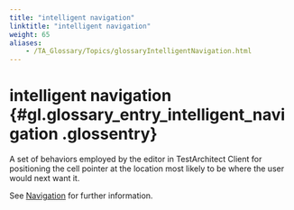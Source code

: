 ```yaml
--- 
title: "intelligent navigation"
linktitle: "intelligent navigation"
weight: 65
aliases: 
    - /TA_Glossary/Topics/glossaryIntelligentNavigation.html
---
```

# intelligent navigation {#gl.glossary_entry_intelligent_navigation .glossentry}

A set of behaviors employed by the editor in TestArchitect Client for positioning the cell pointer at the location most likely to be where the user would next want it.

See [Navigation](../../TA_Help/Topics/Getting_started_overview_the_test_editor.md#section.intelligent_nav) for further information.

